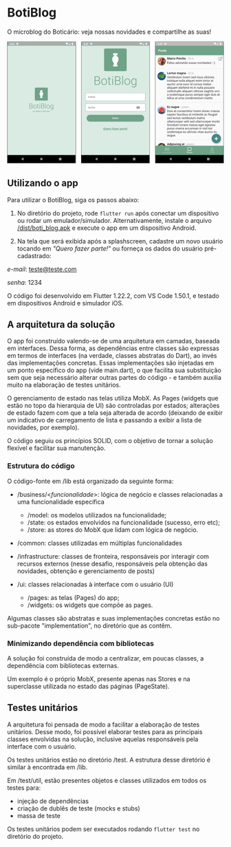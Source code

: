 # BotiBlog

O microblog do Boticário: veja nossas novidades e compartilhe as suas!

![BotiBlog screenshots](/docs/screenshots.png)

## Utilizando o app

Para utilizar o BotiBlog, siga os passos abaixo:

1. No diretório do projeto, rode `flutter run` após conectar um dispositivo ou rodar um emulador/simulador. Alternativamente, instale o arquivo [/dist/boti_blog.apk](/dist/boti_blog.apk) e execute o app em um dispositivo Android.

2. Na tela que será exibida após a splashscreen, cadastre um novo usuário tocando em _"Quero fazer parte!"_ ou forneça os dados do usuário pré-cadastrado:

_e-mail_: teste@teste.com

_senha_: 1234

O código foi desenvolvido em Flutter 1.22.2, com VS Code 1.50.1, e testado em dispositivos Android e simulador iOS.

## A arquitetura da solução

O app foi construído valendo-se de uma arquitetura em camadas, baseada em interfaces. Dessa forma, as dependências entre classes são expressas em termos de interfaces (na verdade, classes abstratas do Dart), ao invés das implementações concretas. Essas implementações são injetadas em um ponto específico do app (vide main.dart), o que facilita sua substituição sem que seja necessário alterar outras partes do código - e também auxilia muito na elaboração de testes unitários.

O gerenciamento de estado nas telas utiliza MobX. As Pages (widgets que estão no topo da hierarquia de UI) são controladas por estados; alterações de estado fazem com que a tela seja alterada de acordo (deixando de exibir um indicativo de carregamento de lista e passando a exibir a lista de novidades, por exemplo).

O código seguiu os princípios SOLID, com o objetivo de tornar a solução flexível e facilitar sua manutenção.

### Estrutura do código

O código-fonte em /lib está organizado da seguinte forma:

- /business/\<_funcionalidade_\>: lógica de negócio e classes relacionadas a uma funcionalidade específica

  - /model: os modelos utilizados na funcionalidade;
  - /state: os estados envolvidos na funcionalidade (sucesso, erro etc);
  - /store: as stores do MobX que lidam com lógica de negócio.

- /common: classes utilizadas em múltiplas funcionalidades

- /infrastructure: classes de fronteira, responsáveis por interagir com recursos externos (nesse desafio, responsáveis pela obtenção das novidades, obtenção e gerenciamento de posts)

- /ui: classes relacionadas à interface com o usuário (UI)
  - /pages: as telas (Pages) do app;
  - /widgets: os widgets que compõe as pages.

Algumas classes são abstratas e suas implementações concretas estão no sub-pacote "implementation", no diretório que as contêm.

### Minimizando dependência com bibliotecas

A solução foi construída de modo a centralizar, em poucas classes, a dependência com bibliotecas externas.

Um exemplo é o próprio MobX, presente apenas nas Stores e na superclasse utilizada no estado das páginas (PageState).

## Testes unitários

A arquitetura foi pensada de modo a facilitar a elaboração de testes unitários. Desse modo, foi possível elaborar testes para as principais classes envolvidas na solução, inclusive aquelas responsáveis pela interface com o usuário.

Os testes unitários estão no diretório /test. A estrutura desse diretório é similar à encontrada em /lib.

Em /test/util, estão presentes objetos e classes utilizados em todos os testes para:

- injeção de dependências
- criação de dublês de teste (mocks e stubs)
- massa de teste

Os testes unitários podem ser executados rodando `flutter test` no diretório do projeto.
